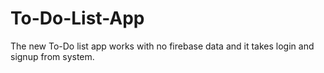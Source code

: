 # To-Do-List-App
The new To-Do list app works with no firebase data and it takes login and signup from system.
